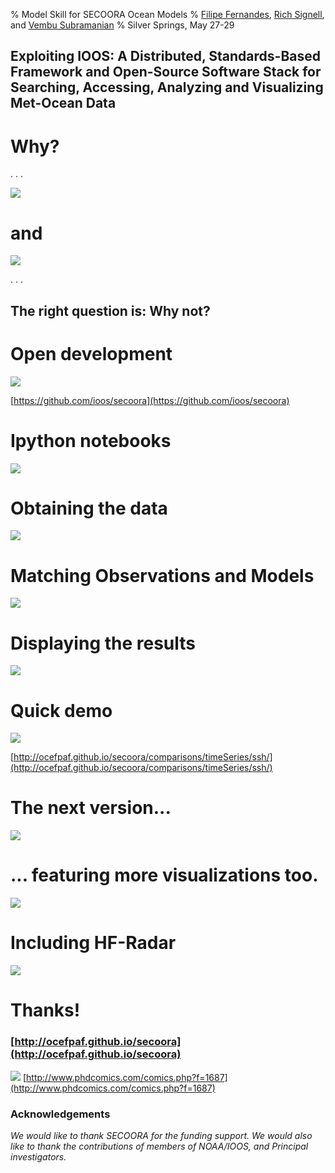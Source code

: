 % Model Skill for SECOORA Ocean Models 
% [Filipe Fernandes](https://github.com/ocefpaf), [Rich Signell](https://github.com/rsignell-usgs), and [Vembu Subramanian](https://github.com/vembus)
% Silver Springs, May 27-29

## Exploiting IOOS: A Distributed, Standards-Based Framework and Open-Source Software Stack for Searching, Accessing, Analyzing and Visualizing Met-Ocean Data

# Why?

. . .

![](images/stickers.png)

# and

![](images/obs_served.png)

. . .

## The right question is: Why not?

# Open development

![](images/opendev.png)

[https://github.com/ioos/secoora](https://github.com/ioos/secoora)

# Ipython notebooks

![](images/notebook.png)

# Obtaining the data

![](images/flow-chart.png)

# Matching Observations and Models

![](images/nearest.svg)

# Displaying the results

![](images/mapa.png)

# Quick demo

![](images/timeSeries.png)

[http://ocefpaf.github.io/secoora/comparisons/timeSeries/ssh/](http://ocefpaf.github.io/secoora/comparisons/timeSeries/ssh/)

# The next version...

![](images/next_skill.png)

# ... featuring more visualizations too.
![](images/glider.png)

# Including HF-Radar

![](images/HFRadar.png)

# Thanks!
 
### [http://ocefpaf.github.io/secoora](http://ocefpaf.github.io/secoora)

![](images/phd030314s.gif)
[http://www.phdcomics.com/comics.php?f=1687](http://www.phdcomics.com/comics.php?f=1687)

<!-- $$\mathit{MSE} = \frac{\sum_{t=1}^N {E_t^2}}{N}$$ -->
<!-- $$\mathit{SS} = 1- \frac{\mathit{MSE}_\text{forecast}}{\mathit{MSE}_\text{ref}}$$ -->


### Acknowledgements

*We would like to thank SECOORA for the funding support. We  would also like to thank the contributions of members of NOAA/IOOS, and Principal investigators.*